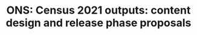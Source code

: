 ---
airtable_createdTime: '2022-07-26T14:39:41.000Z'
airtable_id: recoQDTzNYn3mNral
status: Done
table: sources
title: 'ONS: Census 2021 outputs: content design and release phase proposals'
link: https://consultations.ons.gov.uk/external-affairs/census-2021-outputs-consultation/
---